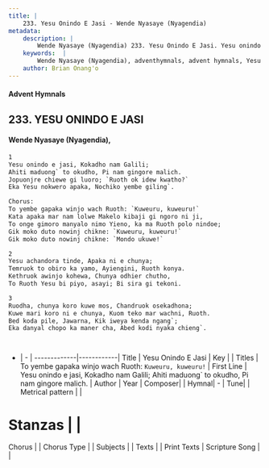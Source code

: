 ```yaml
---
title: |
    233. Yesu Onindo E Jasi - Wende Nyasaye (Nyagendia)
metadata:
    description: |
        Wende Nyasaye (Nyagendia) 233. Yesu Onindo E Jasi. Yesu onindo e jasi, Kokadho nam Galili; Ahiti maduong` to okudho, Pi nam gingore malich. Jopuonjre chiewe gi luoro; `Ruoth ok idew kwatho?` Eka Yesu nokwero apaka, Nochiko yembe giling`.  Chorus: To yembe gapaka winjo wach Ruoth: `Kuweuru, kuweuru!` Kata apaka mar nam lolwe Makelo kibaji gi ngoro ni ji, To onge gimoro manyalo nimo Yieno, ka ma Ruoth polo nindoe; Gik moko duto nowinj chikne: `Kuweuru, kuweuru!` Gik moko duto nowinj chikne: `Mondo ukuwe!`  
    keywords:  |
        Wende Nyasaye (Nyagendia), adventhymnals, advent hymnals, Yesu Onindo E Jasi, Yesu onindo e jasi, Kokadho nam Galili; Ahiti maduong` to okudho, Pi nam gingore malich.. To yembe gapaka winjo wach Ruoth: `Kuweuru, kuweuru!`
    author: Brian Onang'o
---
```


#### Advent Hymnals
## 233. YESU ONINDO E JASI
####  Wende Nyasaye (Nyagendia),

```txt
1
Yesu onindo e jasi, Kokadho nam Galili;
Ahiti maduong` to okudho, Pi nam gingore malich.
Jopuonjre chiewe gi luoro; `Ruoth ok idew kwatho?`
Eka Yesu nokwero apaka, Nochiko yembe giling`.

Chorus:
To yembe gapaka winjo wach Ruoth: `Kuweuru, kuweuru!`
Kata apaka mar nam lolwe Makelo kibaji gi ngoro ni ji,
To onge gimoro manyalo nimo Yieno, ka ma Ruoth polo nindoe;
Gik moko duto nowinj chikne: `Kuweuru, kuweuru!`
Gik moko duto nowinj chikne: `Mondo ukuwe!`

2
Yesu achandora tinde, Apaka ni e chunya;
Temruok to obiro ka yamo, Ayiengini, Ruoth konya.
Kethruok awinjo kohewa, Chunya odhier chutho,
To Ruoth Yesu bi piyo, asayi; Bi sira gi tekoni.

3
Ruodha, chunya koro kuwe mos, Chandruok osekadhona;
Kuwe mari koro ni e chunya, Kuom teko mar wachni, Ruoth.
Bed koda pile, Jawarna, Kik iweya kenda ngang`;
Eka danyal chopo ka maner cha, Abed kodi nyaka chieng`.




```

- |   -  |
-------------|------------|
Title | Yesu Onindo E Jasi |
Key |  |
Titles | To yembe gapaka winjo wach Ruoth: `Kuweuru, kuweuru!` |
First Line | Yesu onindo e jasi, Kokadho nam Galili; Ahiti maduong` to okudho, Pi nam gingore malich. |
Author | 
Year | 
Composer| |
Hymnal|  - |
Tune|  |
Metrical pattern | |
# Stanzas |  |
Chorus |  |
Chorus Type |  |
Subjects | |
Texts |  |
Print Texts | 
Scripture Song |  |
    
